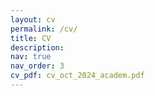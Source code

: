 ```yaml
---
layout: cv
permalink: /cv/
title: CV
description:
nav: true
nav_order: 3
cv_pdf: cv_oct_2024_academ.pdf
---
```

